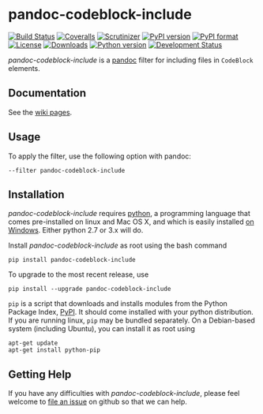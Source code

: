 # pandoc-codeblock-include
[![Build Status](https://img.shields.io/travis/chdemko/pandoc-codeblock-include/0.0.2.svg)](https://travis-ci.org/chdemko/pandoc-codeblock-include/branches)
[![Coveralls](https://img.shields.io/coveralls/github/chdemko/pandoc-codeblock-include/0.0.2.svg)](https://coveralls.io/github/chdemko/pandoc-codeblock-include?branch=0.0.2)
[![Scrutinizer](https://img.shields.io/scrutinizer/g/chdemko/pandoc-codeblock-include.svg)](https://scrutinizer-ci.com/g/chdemko/pandoc-codeblock-include/)
[![PyPI version](https://img.shields.io/pypi/v/pandoc-codeblock-include.svg)](https://pypi.org/project/pandoc-codeblock-include/)
[![PyPI format](https://img.shields.io/pypi/format/pandoc-codeblock-include/0.0.2.svg)](https://pypi.org/project/pandoc-codeblock-include/0.0.2/)
[![License](https://img.shields.io/pypi/l/pandoc-codeblock-include/0.0.2.svg)](https://raw.githubusercontent.com/chdemko/pandoc-codeblock-include/0.0.2/LICENSE)
[![Downloads](https://img.shields.io/pypi/dm/pandoc-codeblock-include.svg)](https://pypi.org/project/pandoc-codeblock-include/)
[![Python version](https://img.shields.io/pypi/pyversions/pandoc-codeblock-include.svg)](https://pypi.org/project/pandoc-codeblock-include/)
[![Development Status](https://img.shields.io/pypi/status/pandoc-codeblock-include.svg)](https://pypi.org/project/pandoc-codeblock-include/)

*pandoc-codeblock-include* is a [pandoc] filter for including files in `CodeBlock` elements.

[pandoc]: http://pandoc.org/

Documentation
-------------

See the [wiki pages](https://github.com/chdemko/pandoc-codeblock-include/wiki).

Usage
-----

To apply the filter, use the following option with pandoc:

    --filter pandoc-codeblock-include

Installation
------------

*pandoc-codeblock-include* requires [python], a programming language that comes pre-installed on linux and Mac OS X, and which is easily installed [on Windows]. Either python 2.7 or 3.x will do.

Install *pandoc-codeblock-include* as root using the bash command

    pip install pandoc-codeblock-include

To upgrade to the most recent release, use

    pip install --upgrade pandoc-codeblock-include

`pip` is a script that downloads and installs modules from the Python Package Index, [PyPI].  It should come installed with your python distribution. If you are running linux, `pip` may be bundled separately. On a Debian-based system (including Ubuntu), you can install it as root using

    apt-get update
    apt-get install python-pip

[python]: https://www.python.org
[on Windows]: https://www.python.org/downloads/windows
[PyPI]: https://pypi.org


Getting Help
------------

If you have any difficulties with *pandoc-codeblock-include*, please feel welcome to [file an issue] on github so that we can help.

[file an issue]: https://github.com/chdemko/pandoc-codeblock-include/issues

